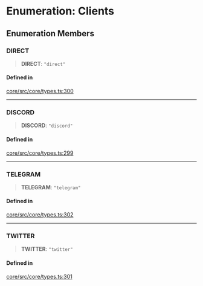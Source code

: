 # Enumeration: Clients

## Enumeration Members

### DIRECT

> **DIRECT**: `"direct"`

#### Defined in

[core/src/core/types.ts:300](https://github.com/ai16z/eliza/blob/c96957e5a5d17e343b499dd4d46ce403856ac5bc/core/src/core/types.ts#L300)

***

### DISCORD

> **DISCORD**: `"discord"`

#### Defined in

[core/src/core/types.ts:299](https://github.com/ai16z/eliza/blob/c96957e5a5d17e343b499dd4d46ce403856ac5bc/core/src/core/types.ts#L299)

***

### TELEGRAM

> **TELEGRAM**: `"telegram"`

#### Defined in

[core/src/core/types.ts:302](https://github.com/ai16z/eliza/blob/c96957e5a5d17e343b499dd4d46ce403856ac5bc/core/src/core/types.ts#L302)

***

### TWITTER

> **TWITTER**: `"twitter"`

#### Defined in

[core/src/core/types.ts:301](https://github.com/ai16z/eliza/blob/c96957e5a5d17e343b499dd4d46ce403856ac5bc/core/src/core/types.ts#L301)

